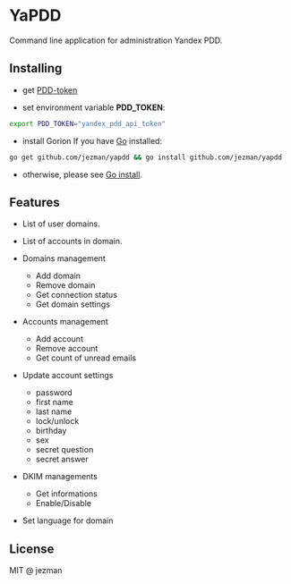 # YaPDD
Command line application for administration Yandex PDD.
## Installing

- get [PDD-token](https://pddimp.yandex.ru/api2/admin/get_token)

- set environment variable **PDD_TOKEN**:
```bash
export PDD_TOKEN="yandex_pdd_api_token"
```
- install Gorion
If you have [Go](https://golang.org/) installed: 
```bash
go get github.com/jezman/yapdd && go install github.com/jezman/yapdd
```
- otherwise, please see [Go install](https://golang.org/doc/install).
## Features

- List of user domains.
- List of accounts in domain.
- Domains management
  * Add domain
  * Remove domain
  * Get connection status
  * Get domain settings

- Accounts management
  * Add account
  * Remove account
  * Get count of unread emails

- Update account settings
  * password
  * first name
  * last name
  * lock/unlock
  * birthday
  * sex
  * secret question
  * secret answer

- DKIM managements
  * Get informations
  * Enable/Disable

- Set language for domain

## License
MIT @ jezman
